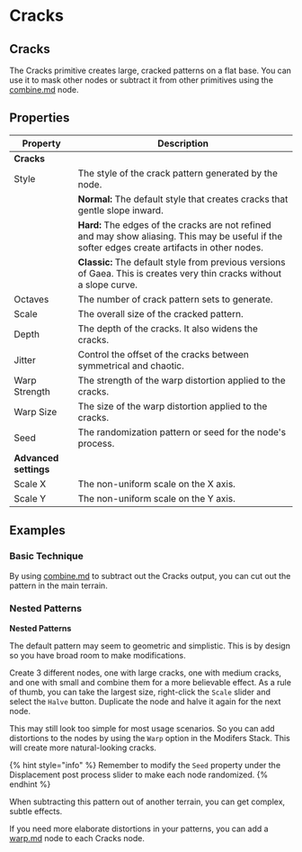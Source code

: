 # Cracks

## Cracks

The Cracks primitive creates large, cracked patterns on a flat base. You can use it to mask other nodes or subtract it from other primitives using the [combine.md](../../utility/routing/combine.md "mention") node.





## Properties

<table><thead><tr><th>Property</th><th width="374">Description</th></tr></thead><tbody><tr><td><strong>Cracks</strong></td><td></td></tr><tr><td>Style</td><td>The style of the crack pattern generated by the node.</td></tr><tr><td></td><td><strong>Normal:</strong> The default style that creates cracks that gentle slope inward.</td></tr><tr><td></td><td><strong>Hard:</strong> The edges of the cracks are not refined and may show aliasing. This may be useful if the softer edges create artifacts in other nodes.</td></tr><tr><td></td><td><strong>Classic:</strong> The default style from previous versions of Gaea. This is creates very thin cracks without a slope curve.</td></tr><tr><td>Octaves</td><td>The number of crack pattern sets to generate.</td></tr><tr><td>Scale</td><td>The overall size of the cracked pattern.</td></tr><tr><td>Depth</td><td>The depth of the cracks. It also widens the cracks.</td></tr><tr><td>Jitter</td><td>Control the offset of the cracks between symmetrical and chaotic.</td></tr><tr><td>Warp Strength</td><td>The strength of the warp distortion applied to the cracks.</td></tr><tr><td>Warp Size</td><td>The size of the warp distortion applied to the cracks.</td></tr><tr><td>Seed</td><td>The randomization pattern or seed for the node's process.</td></tr><tr><td><strong>Advanced settings</strong></td><td></td></tr><tr><td>Scale X</td><td>The non-uniform scale on the X axis.</td></tr><tr><td>Scale Y</td><td>The non-uniform scale on the Y axis.</td></tr></tbody></table>

## Examples

### Basic Technique

By using [combine.md](../../utility/routing/combine.md "mention") to subtract out the Cracks output, you can cut out the pattern in the main terrain.



### Nested Patterns

**Nested Patterns**

The default pattern may seem to geometric and simplistic. This is by design so you have broad room to make modifications.

Create 3 different nodes, one with large cracks, one with medium cracks, and one with small and combine them for a more believable effect. As a rule of thumb, you can take the largest size, right-click the `Scale` slider and select the `Halve` button. Duplicate the node and halve it again for the next node.

This may still look too simple for most usage scenarios. So you can add distortions to the nodes by using the `Warp` option in the Modifers Stack. This will create more natural-looking cracks.

{% hint style="info" %}
Remember to modify the `Seed` property under the Displacement post process slider to make each node randomized.
{% endhint %}

When subtracting this pattern out of another terrain, you can get complex, subtle effects.

If you need more elaborate distortions in your patterns, you can add a [warp.md](../../modify/warp/warp.md "mention") node to each Cracks node.
